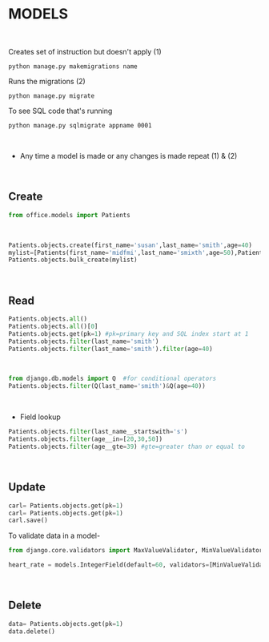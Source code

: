 # MODELS

<br>


Creates set of instruction but doesn't apply (1)
```console
python manage.py makemigrations name 
```

Runs the migrations (2)
```console
python manage.py migrate 
```

To see SQL code that's running
```console
python manage.py sqlmigrate appname 0001 
```
<br>

- Any time a model is made or any changes is made repeat (1) & (2)



<br>

## Create

```py
from office.models import Patients
```
<br>

```py
Patients.objects.create(first_name='susan',last_name='smith',age=40)
mylist=[Patients(first_name='midfmi',last_name='smixth',age=50),Patient(first_name='mimxi',last_name='smitah',age=30)]
Patients.objects.bulk_create(mylist)
```

<br>


## Read
```py
Patients.objects.all()
Patients.objects.all()[0]
Patients.objects.get(pk=1) #pk=primary key and SQL index start at 1
Patients.objects.filter(last_name='smith')
Patients.objects.filter(last_name='smith').filter(age=40)
```
<br>

```py
from django.db.models import Q  #for conditional operators
Patients.objects.filter(Q(last_name='smith')&Q(age=40))
```
<br>

- Field lookup

```py
Patients.objects.filter(last_name__startswith='s')
Patients.objects.filter(age__in=[20,30,50])
Patients.objects.filter(age__gte=39) #gte=greater than or equal to
```

<br>

## Update   

```py
carl= Patients.objects.get(pk=1)
carl= Patients.objects.get(pk=1)
carl.save()
```


To validate data in a model-    

```py
from django.core.validators import MaxValueValidator, MinValueValidator  #can be of more types

heart_rate = models.IntegerField(default=60, validators=[MinValueValidator(1), MaxValueValidator(300)])
```

<br>

## Delete   

```py
data= Patients.objects.get(pk=1)
data.delete()
```
